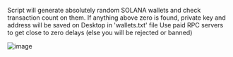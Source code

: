 Script will generate absolutely random SOLANA wallets and check transaction count on them.
If anything above zero is found, private key and address will be saved on Desktop in 'wallets.txt' file
Use paid RPC servers to get close to zero delays (else you will be rejected or banned)

![image](https://github.com/user-attachments/assets/691d93c0-8b58-4bc8-8213-421f30cb24eb)
